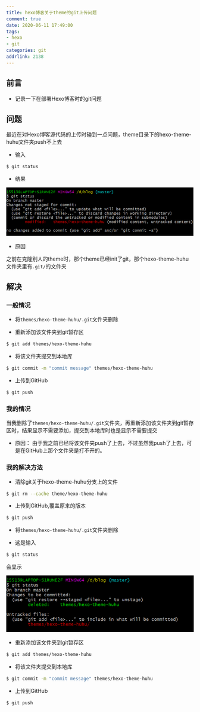 ```yaml
---
title: hexo博客关于theme的git上传问题
comment: true
date: 2020-06-11 17:49:00
tags: 
- hexo 
- git
categories: git
addrlink: 2138
---
```


## 前言

- 记录一下在部署Hexo博客时的git问题

## 问题

最近在对Hexo博客源代码的上传时碰到一点问题，theme目录下的hexo-theme-huhu文件夹push不上去

- 输入

```bash
$ git status
```

- 结果

![img1](./hexo博客关于theme的git上传问题/1.png)

- 原因

之前在克隆别人的theme时，那个theme已经init了git，那个hexo-theme-huhu文件夹里有`.git/`的文件夹


## 解决

### 一般情况

- 将`themes/hexo-theme-huhu/.git`文件夹删除

- 重新添加该文件夹到git暂存区

```bash
$ git add themes/hexo-theme-huhu 
```

- 将该文件夹提交到本地库

```bash
$ git commit -m "commit message" themes/hexo-theme-huhu 
```

- 上传到GitHub 

```bash
$ git push
```


### 我的情况

当我删除了`themes/hexo-theme-huhu/.git`文件夹，再重新添加该文件夹到git暂存区时，结果显示不需要添加，提交到本地库时也是显示不需要提交

- 原因： 由于我之前已经将该文件夹push了上去，不过虽然我push了上去，可是在GitHub上那个文件夹是打不开的。


### 我的解决方法

- 清除git关于hexo-theme-huhu分支上的文件

```bash
$ git rm --cache theme/hexo-theme-huhu
```

- 上传到GitHub,覆盖原来的版本

```bash
$ git push
```

- 将`themes/hexo-theme-huhu/.git`文件夹删除

- 这是输入

```bash
$ git status
```

会显示

![img2](./hexo博客关于theme的git上传问题/2.png)

- 重新添加该文件夹到git暂存区

```bash
$ git add themes/hexo-theme-huhu 
```

- 将该文件夹提交到本地库

```bash
$ git commit -m "commit message" themes/hexo-theme-huhu 
```

- 上传到GitHub 

```bash
$ git push
```


